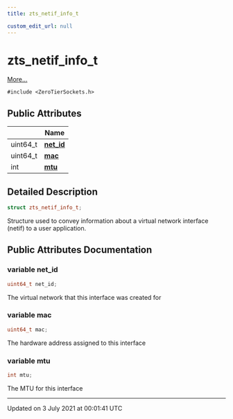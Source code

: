 ```yaml
---
title: zts_netif_info_t

custom_edit_url: null
---
```


# zts_netif_info_t



 [More...](#detailed-description)


`#include <ZeroTierSockets.h>`

## Public Attributes

|                | Name           |
| -------------- | -------------- |
| uint64_t | **[net_id](/autogen/libzt/classes/structzts__netif__info__t.md#variable-net_id)**  |
| uint64_t | **[mac](/autogen/libzt/classes/structzts__netif__info__t.md#variable-mac)**  |
| int | **[mtu](/autogen/libzt/classes/structzts__netif__info__t.md#variable-mtu)**  |

## Detailed Description

```cpp
struct zts_netif_info_t;
```


Structure used to convey information about a virtual network interface (netif) to a user application. 

## Public Attributes Documentation

### variable net_id

```cpp
uint64_t net_id;
```


The virtual network that this interface was created for 


### variable mac

```cpp
uint64_t mac;
```


The hardware address assigned to this interface 


### variable mtu

```cpp
int mtu;
```


The MTU for this interface 


-------------------------------

Updated on  3 July 2021 at 00:01:41 UTC
